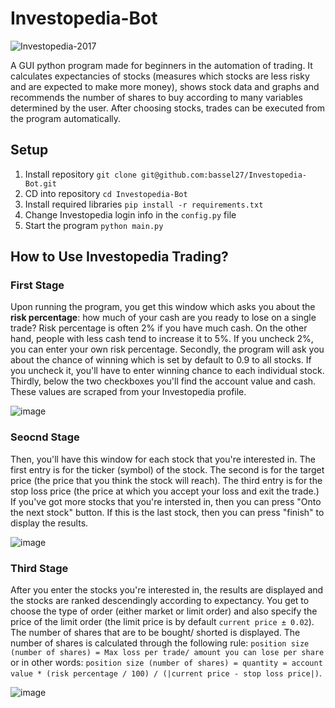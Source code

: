 # Investopedia-Bot
![Investopedia-2017](https://user-images.githubusercontent.com/40627412/136075564-c1179715-164c-4e87-b81c-154adf20fb41.png)

A GUI python program made for beginners in the automation of trading. It calculates expectancies of stocks (measures which stocks are less risky and are expected to make more money), shows stock data and graphs and recommends the number of shares to buy according to many variables determined by the user. After choosing stocks, trades can be executed from the program automatically.
## Setup
1. Install repository `git clone git@github.com:bassel27/Investopedia-Bot.git`
2. CD into repository `cd Investopedia-Bot`
3. Install required libraries `pip install -r requirements.txt`
4. Change Investopedia login info in the `config.py` file
5. Start the program `python main.py`

## How to Use Investopedia Trading?
### First Stage
Upon running the program, you get this window which asks you about the **risk percentage**: how much of your cash are you ready to lose on a single trade? Risk percentage is often 2% if you have much cash. On the other hand, people with less cash tend to increase it to 5%. If you uncheck 2%, you can enter your own risk percentage. Secondly, the program will ask you about the chance of winning which is set by default to 0.9 to all stocks. If you uncheck it, you'll have to enter winning chance to each individual stock. Thirdly, below the two checkboxes you'll find the account value and cash. These values are scraped from your Investopedia profile.

![image](https://user-images.githubusercontent.com/40627412/136844357-76fa68f2-5ea8-4626-b633-ba1c21baef12.png)
### Seocnd Stage
Then, you'll have this window for each stock that you're interested in. The first entry is for the ticker (symbol) of the stock. The second is for the target price (the price that you think the stock will reach). The third entry is for the stop loss price (the price at which you accept your loss and exit the trade.) If you've got more stocks that you're intersted in, then you can press "Onto the next stock" button. If this is the last stock, then you can press "finish" to display the results.

![image](https://user-images.githubusercontent.com/40627412/136844395-f4694ab3-1a72-474d-9629-348207852646.png)
### Third Stage
After you enter the stocks you're interested in, the results are displayed and the stocks are ranked descendingly according to expectancy. You get to choose the type of order (either market or limit order) and also specify the price of the limit order (the limit price is by default `current price ± 0.02`). The number of shares that are to be bought/ shorted is displayed. The number of shares is calculated through the following rule: `position size (number of shares) = Max loss per trade/ amount you can lose per share` or in other words: `position size (number of shares) = quantity = account value * (risk percentage / 100) / (|current price - stop loss price|)`.

![image](https://user-images.githubusercontent.com/40627412/136072260-660f6a72-d608-48ef-b480-ac4e3728974b.png)
